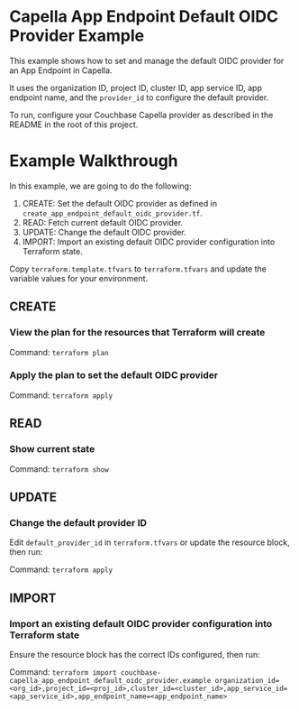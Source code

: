 
# Capella App Endpoint Default OIDC Provider Example

This example shows how to set and manage the default OIDC provider for an App Endpoint in Capella.

It uses the organization ID, project ID, cluster ID, app service ID, app endpoint name, and the `provider_id` to configure the default provider.

To run, configure your Couchbase Capella provider as described in the README in the root of this project.

# Example Walkthrough

In this example, we are going to do the following:

1. CREATE: Set the default OIDC provider as defined in `create_app_endpoint_default_oidc_provider.tf`.
2. READ: Fetch current default OIDC provider.
3. UPDATE: Change the default OIDC provider.
4. IMPORT: Import an existing default OIDC provider configuration into Terraform state.

Copy `terraform.template.tfvars` to `terraform.tfvars` and update the variable values for your environment.

## CREATE
### View the plan for the resources that Terraform will create

Command: `terraform plan`

### Apply the plan to set the default OIDC provider

Command: `terraform apply`

## READ
### Show current state

Command: `terraform show`

## UPDATE
### Change the default provider ID

Edit `default_provider_id` in `terraform.tfvars` or update the resource block, then run:

Command: `terraform apply`

## IMPORT
### Import an existing default OIDC provider configuration into Terraform state

Ensure the resource block has the correct IDs configured, then run:

Command: `terraform import couchbase-capella_app_endpoint_default_oidc_provider.example organization_id=<org_id>,project_id=<proj_id>,cluster_id=<cluster_id>,app_service_id=<app_service_id>,app_endpoint_name=<app_endpoint_name>`



